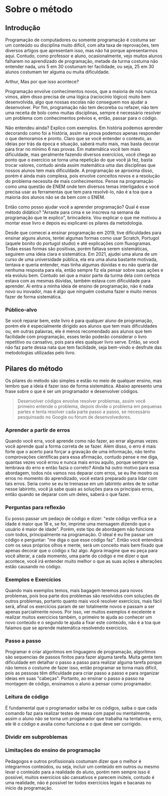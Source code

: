# Sobre o método

## Introdução

Programação de computadores ou somente programação é costuma ser um conteúdo ou disciplina muito difícil, com alta taxa de reprovações, tem diversos artigos que apresentam isso, mas não há porque apresentarmos aqui. Contudo, como professor e aluno, ocasionalmente, vejo muitos alunos falharem no aprendizado de programação, metade da turma costuma não entender nada, uns 5 em 30 costumam ter facilidade, ou seja, 25 em 30 alunos costumam ter alguma ou muita dificuldade. 

Arthur, Mas por que isso acontece?

Programação envolve conhecimentos novos, que a maioria de nós nunca vimos, além disso precisa de uma lógica \(raciocinio lógico\) muito bem desenvolvida, algo que nossas escolas não conseguem nos ajudar a desenvolver. Por fim, programação não tem decoreba ou refazer, não tem uma receita de bolo como muitas disciplinas, sempre é necessário resolver um problema com conhecimentos prévios e, então, passar para o código. 

Não entendeu ainda? Explico com exemplos. Em história podemos aprender decorando como foi a história, assim na prova podemos apenas responder o que demoramos e pronto. Claro que se você entender o contexto, as ideias por trás da época e situação, saberá muito mais, mas basta decorar para tirar no mínimo 6 nas provas. Em matemática você tem mais dificuldade, mas geralmente fazendo diversos exercícios, você chega ao ponto que o exercício se torna uma repetição do que você já fez, basta trocar valores, contudo ainda assim matemática uma das disciplinas que nossos alunos tem mais dificuldade. A programação se aproxima disso, porém é ainda mais complexa, pois envolve conceitos novos e a resolução do problema necessita de mais conhecimentos. Pense na programação como uma questão de ENEM onde tem diversos temas interligados e você precisa usar as ferramentas que tem para resolvê-lo, não é a toa que a maioria dos alunos não se da bem com o ENEM.

Então como posso ajudar você a aprender programação? Qual é esse método didático? "Arraste para cima e se inscreva na semana da programação que te explico", brincadeira. Vou explicar o que me motivou a montar esse livro e depois eu explicarei os pilares da metodologia.

Desde que comecei a ensinar programação em 2019, tive dificuldades para ensinar alguns alunos, tentei algumas formas como usar Scratch, Portugol \(aquele bonito do portugol studio\) e até explicações com fluxogramas. Todas essas formas são positivas, porém faltava serem sistemáticas, seguirem uma ideia clara e sistemática. Em 2021, ajudei uma aluna de um curso de uma universidade pública, ela era uma aluna bastante motivada, tentava e queria entender, mas tinha algumas dúvidas e eu não queria dar nenhuma resposta para ela, então sempre fiz ela pensar sobre suas ações e ela evoluiu bem. Contudo sei que a maior parte da turma dela com certeza estava com as mesmas dúvidas, também estava com dificuldade para aprender. Ai entra a minha ideia de ensino de programação, não é nada novo ou inovador, mas é algo que ninguém costuma fazer e muito menos fazer de forma sistemática.

### Público-alvo

Se você reparar bem, este livro é para qualquer aluno de programação, porém ele é especialmente dirigido aos alunos que tem mais dificuldades ou, em outras palavras, ele é menos recomendado aos alunos que tem facilidade com programação, esses terão poderão considerar o livro repetitivo ou cansativo, pois para eles qualquer livro serve. Então, se você não faz parte dessa nata que tem facilidade, seja bem-vindo e desfrute das metodologias utilizadas pelo livro.

## Pilares do método

Os pilares do método são simples e estão no meio de qualquer ensino, mas lembro que a ideia é fazer isso de forma sistemática. Abaixo apresento uma frase sobre o que é ser um programador e desenvolver códigos.

> Desenvolver códigos envolve resolver problemas, assim você primeiro entende o problema, depois divide o problema em pequenas partes e tenta resolver cada parte passo a passo, se necessário pesquinsado no Google ou fórum de desenvolvedores.

### Aprender a partir de erros

Quando você erra, você aprende como não fazer, ao errar algumas vezes você aprende qual a forma correta de se fazer. Além disso, o erro é mais forte que o acerto para forçar a gravação de uma informação, não tenho comprovações científicas para essa afirmação, contudo pense e me diga, quantas vezes você errou e nunca mais errou aquilo, porque sempre se lembrava do erro e então fazia o correto? Ainda há outro motivo para essa abordagem, todos nós vamos nos deparar com erros, se eu lhe mostro os erros no momento do aprendizado, você estará preparado para lidar com tais erros. Seria como se eu te treinasse em um labirinto antes de te soltar nesse labirinto, você já sabe quais as soluções para os principais erros, então quando se deparar com um deles, saberá o que fazer.

### Perguntas para reflexão

Eu posso passar um pedaço de código e dizer: "este código verifica se a idade é maior que 18 e, se for, imprime uma mensagem dizendo que o usuário é maior de idade". Porém, este tipo de abordagem não funciona com todos, principalmente na programação. O ideal é eu lhe passar um código e perguntar: "me diga o que esse código faz". Então você entenderá com os seus próprios olhos e mente, será um conceito mais bem fixado que apenas decorar que o código x faz algo. Agora imagine que eu peça para você alterar, a cada momento, uma parte do código e me dizer o que acontece, você irá entender muito melhor o que as suas ações e alterações estão causando no código.

### Exemplos e Exercícios

Quando mais exemplos temos, mais bagagem teremos para novos problemas, pois boa parte dos problemas são resolvidos com soluções de outros problemas, portanto quanto mais você resolver exercícios, mais fácil será, afinal os exercícios param de ser totalmente novos e passam a ser apenas parcialmente novos. Por isso, ver muitos exemplos é excelente e realizar muitos exercícios também, o primeiro te ajuda ao conhecer um novo conteúdo e o segundo te ajuda a fixar este conteúdo, não é a toa que falamos que se aprende matemática resolvendo exercícios.

### Passo a passo

Programar é criar algoritmos em linguagens de programação, algoritmos são sequencias de passos finitos para fazer alguma tarefa. Muita gente tem dificuldade em detalhar o passo a passo para realizar alguma tarefa porque não temos o costume de fazer isso, então programar se torna mais difícil, pois as pessoas têm dificuldade para criar passo a passo e para organizar ideias em suas "cabeças". Portanto, ao ensinar o passo a passo na montagem de código, ensinamos o aluno a pensar como programador.

### Leitura de código

É fundamental que o programador saiba ler os códigos, saiba o que cada comando faz para realizar testes de mesa com papel ou mentalmente, assim o aluno não se torna um progamador que trabalha na tentativa e erro, ele lê o código e avalia como funciona e o que deve ser corrigido.

### Dividir em subproblemas



### Limitações do ensino de programação

Pedagogos e outros profissionais costumam dizer que o melhor é integrarmos conteúdos, ou seja, incluir um conteúdo em outros ou mesmo levar o conteúdo para a realidade do aluno, porém nem sempre isso é possível, muitos exercícios são cansativos e parecem inúteis, contudo é uma realidade, não é possível ter todos exercícios legais e bacanas no início da programação.



